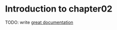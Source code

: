 # Introduction to chapter02

TODO: write [great documentation](http://jacobian.org/writing/great-documentation/what-to-write/)
